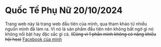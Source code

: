 # Quốc Tế Phụ Nữ 20/10/2024
Trang web này là trang web đầu tiên của mình, qua tham khảo từ nhiều nguồn mình đã làm ra. Vì nó là sản phẩm đầu tiên nên không bất ngờ gì nó không nổi bật hay đặc sắc gì cả. ~~(Cũng vì 1 phần mình không có năng khiếu hội họa)~~
[Facebook của mình](https://www.facebook.com/nguyentrungdung11346/)